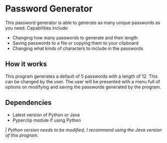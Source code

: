 # Password Generator

This password generator is able to generate as many unique passwords as you need. Capabilities include:
- Changing how many passwords to generate and their length
- Saving passwords to a file or copying them to your clipboard
- Changing what kinds of characters to include in the passwords

## How it works
This program generates a default of 5 passwords with a length of 12. This can be changed by the user.
The user will be presented with a menu full of options on modifying and saving the passwords generated by the program.

## Dependencies
- Latest version of Python or Java
- Pyperclip module if using Python

_| Python version needs to be modified, I recommend using the Java version of this program._
